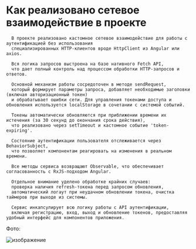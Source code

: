 # Как реализовано сетевое взаимодействие в проекте

      В проекте реализовано кастомное сетевое взаимодействие для работы с аутентификацией без использования
      специализированных HTTP-клиентов вроде HttpClient из Angular или axios.
      
      Вся логика запросов выстроена на базе нативного Fetch API,
      что дает полный контроль над процессом обработки HTTP-запросов и ответов.
      
      Основной механизм работы сосредоточен в методе sendRequest,
      который формирует параметры запроса, добавляет необходимые заголовки (включая авторизационный токен) 
      и обрабатывает ошибки сети. Для управления токенами доступа и обновления используется localStorage в сочетании с системой событий.
      
      Токены автоматически обновляются при приближении времени их истечения (за 30 секунд до окончания срока действия),
      что реализовано через setTimeout и кастомное событие 'token-expiring'.
      
      Состояние аутентификации пользователя отслеживается через BehaviorSubject,
      что позволяет компонентам реагировать на изменения в реальном времени.
      
      Все методы сервиса возвращают Observable, что обеспечивает согласованность с RxJS-подходом Angular.
      
      Отдельное внимание уделено обработке крайних случаев:
      проверка наличия refresh-токена перед запросом обновления,
      автоматический логаут при неудачном обновлении токена, очистка таймеров при выходе из системы.
      
      Сервис инкапсулирует всю логику работы с API аутентификации,
      включая регистрацию, вход, выход и обновление токенов, предоставляя удобный интерфейс для компонентов приложения.

Фото:

  ![изображение](https://github.com/user-attachments/assets/564aadf7-8f97-4e28-a3bf-5c10e2f7ef80)

